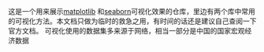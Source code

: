 这是一个用来展示[matplotlib](https://matplotlib.org/) 和[seaborn](https://seaborn.pydata.org/index.html)可视化效果的仓库，里边有两个库中常用的可视化方法。本文档只做为临时的救急之用，有时间的话还是建议自己查阅一下官方文档。
可视化使用的数据集多来源于网络，相当一部分是中国的国家宏观经济数据